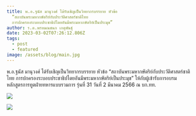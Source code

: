 ```yaml
---
title: พ.อ.ฐนัส มานุวงศ์ ได้รับเชิญเป็นวิทยากรบรรยาย หัวข้อ
  “สถาบันพระมหากษัตริย์กับประวัติศาสตร์ชาติไทย
  การปกครองระบอบประชาธิปไตยอันมีพระมหากษัตริย์เป็นประมุข”
author: ร.ต.พรหมณชนก เกตุพันธุ์
date: 2023-03-02T07:26:12.806Z
tags:
  - post
  - featured
image: /assets/blog/main.jpg
---
```

พ.อ.ฐนัส มานุวงศ์ ได้รับเชิญเป็นวิทยากรบรรยาย หัวข้อ “สถาบันพระมหากษัตริย์กับประวัติศาสตร์ชาติไทย การปกครองระบอบประชาธิปไตยอันมีพระมหากษัตริย์เป็นประมุข” ให้กับผู้เข้ารับการอบรมหลักสูตรการทูตฝ่ายทหารแบบรวมการ รุ่นที่ 31 วันที่ 2 มีนาคม 2566 ณ บก.ทท.

![](/assets/blog/1.jpg)

![](/assets/blog/2.jpg)